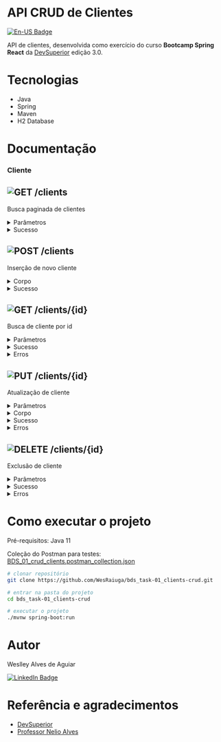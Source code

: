 # API CRUD de Clientes

[![En-US Badge](https://img.shields.io/badge/README-En--US-red?style=flat&logoColor=white)](README.md)

API de clientes, desenvolvida como exercício do curso **Bootcamp Spring React** da [DevSuperior](https://devsuperior.com "Site da DevSuperior") edição 3.0.

# Tecnologias

- Java
- Spring
- Maven
- H2 Database

# Documentação

### Cliente
## ![GET](https://img.shields.io/badge/-GET-blue?color=61AFFE) /clients
Busca paginada de clientes
<details>
<summary>Parâmetros</summary>

```json
- page
    tipo: integer
    padrão: 0

- linesPerPage
    tipo: integer
    padrão: 10

- direction
    tipo: string
    padrão: "ASC"

- orderBy
    tipo: string
    padrão: "name"
```

</details>

<details>
<summary>Sucesso</summary>

```json
// REQUISIÇÃO: /clients?page=0&linesPerPage=2&direction=ASC&orderBy=name
// STATUS: 200 OK
{
    "content": [
        {
            "id": 9,
            "name": "Allana Hadassa Daiane Silva",
            "cpf": "51823344607",
            "income": 1060.0,
            "birthDate": "1990-11-23T08:38:00.123450Z",
            "children": 1
        },
        {
            "id": 10,
            "name": "Antonella Ester Mariane Galvão",
            "cpf": "47339915680",
            "income": 9870.0,
            "birthDate": "1983-02-15T02:40:00.123450Z",
            "children": 2
        }
    ],
    "pageable": {
        "sort": {
            "sorted": true,
            "unsorted": false,
            "empty": false
        },
        "pageNumber": 0,
        "pageSize": 2,
        "offset": 0,
        "unpaged": false,
        "paged": true
    },
    "last": false,
    "totalPages": 10,
    "totalElements": 20,
    "sort": {
        "sorted": true,
        "unsorted": false,
        "empty": false
    },
    "first": true,
    "numberOfElements": 2,
    "size": 2,
    "number": 0,
    "empty": false
}
```

</details>

## ![POST](https://img.shields.io/badge/-POST-green?color=49CC90) /clients
Inserção de novo cliente
<details>
<summary>Corpo</summary>

```json
{
    "name": "Maria Silva",
    "cpf": "12345678901",
    "income": 6500.0,
    "birthDate": "1994-07-20T10:30:00Z",
    "children": 2
}
```

</details>

<details>
<summary>Sucesso</summary>

```json
// REQUISIÇÃO: /clients
// STATUS: 201 CREATED
{
    "id": 21,
    "name": "Maria Silva",
    "cpf": "12345678901",
    "income": 6500.0,
    "birthDate": "1994-07-20T10:30:00Z",
    "children": 2
}
```

</details>

## ![GET](https://img.shields.io/badge/-GET-blue?color=61AFFE) /clients/{id}
Busca de cliente por id
<details>
<summary>Parâmetros</summary>

```json
- id
    * obrigatório
    tipo: integer
```

</details>

<details>
<summary>Sucesso</summary>

```json
// REQUISIÇÃO: /clients/1
// STATUS: 200 OK
{
    "id": 1,
    "name": "Catarina Sara da Silva",
    "cpf": "18183307094",
    "income": 1990.0,
    "birthDate": "1956-12-15T22:01:00.123450Z",
    "children": 0
}
```

</details>

<details>
<summary>Erros</summary>

```json
// REQUISIÇÃO: /clients/99
// STATUS: 404 NOT FOUND
{
    "timestamp": "2021-05-29T21:20:55.164289400Z",
    "status": 404,
    "error": "Resource not found",
    "message": "Client not found (id: 99)",
    "path": "/clients/99"
}
```

</details>

## ![PUT](https://img.shields.io/badge/-PUT-orange?color=FCA130) /clients/{id}
Atualização de cliente
<details>
<summary>Parâmetros</summary>

```json
- id
    * obrigatório
    tipo: integer
```

</details>

<details>
<summary>Corpo</summary>

```json
{
    "name": "Maria Silvaaa",
    "cpf": "24835675961",
    "income": 7500.0,
    "birthDate": "1994-07-20T10:30:00Z",
    "children": 2
}
```

</details>

<details>
<summary>Sucesso</summary>

```json
// REQUISIÇÃO: /clients/1
// STATUS: 200 OK
{
    "id": 1,
    "name": "Maria Silvaaa",
    "cpf": "24835675961",
    "income": 7500.0,
    "birthDate": "1994-07-20T10:30:00Z",
    "children": 2
}
```

</details>

<details>
<summary>Erros</summary>

```json
// REQUISIÇÃO: /clients/99
// STATUS: 404 NOT FOUND
{
    "timestamp": "2021-05-29T21:20:55.164289400Z",
    "status": 404,
    "error": "Resource not found",
    "message": "Client not found (id: 99)",
    "path": "/clients/99"
}
```

</details>

## ![DELETE](https://img.shields.io/badge/-DELETE-red?color=F93E3E) /clients/{id}
Exclusão de cliente
<details>
<summary>Parâmetros</summary>

```json
- id
    * obrigatório
    tipo: integer
```

</details>

<details>
<summary>Sucesso</summary>

```json
// REQUISIÇÃO: /clients/1
// STATUS: 204 NO CONTENT
```

</details>

<details>
<summary>Erros</summary>

```json
// REQUISIÇÃO: /clients/99
// STATUS: 404 NOT FOUND
{
    "timestamp": "2021-05-29T21:20:55.164289400Z",
    "status": 404,
    "error": "Resource not found",
    "message": "Client not found (id: 99)",
    "path": "/clients/99"
}
```

</details>

# Como executar o projeto
Pré-requisitos: Java 11

Coleção do Postman para testes: [BDS_01_crud_clients.postman_collection.json](BDS_01_crud_clients.postman_collection.json)

```bash
# clonar repositório
git clone https://github.com/WesRaiuga/bds_task-01_clients-crud.git

# entrar na pasta do projeto
cd bds_task-01_clients-crud

# executar o projeto
./mvnw spring-boot:run
```

# Autor

Weslley Alves de Aguiar

[![LinkedIn Badge](https://img.shields.io/badge/LinkedIn-blue?style=flat&logo=linkedin&logoColor=white)](https://www.linkedin.com/in/wesraiuga/?locale=pt_BR)

# Referência e agradecimentos

- [DevSuperior](https://devsuperior.com "Site da DevSuperior")
- [Professor Nelio Alves](https://www.youtube.com/c/DevSuperior/featured "Canal no youtube da DevSuperior")